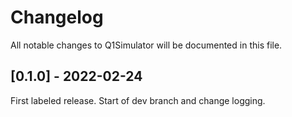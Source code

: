 # Changelog
All notable changes to Q1Simulator will be documented in this file.


## \[0.1.0] - 2022-02-24
First labeled release. Start of dev branch and change logging.
